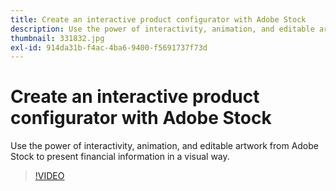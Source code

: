 ```yaml
---
title: Create an interactive product configurator with Adobe Stock
description: Use the power of interactivity, animation, and editable artwork from Adobe Stock to present financial information in a visual way
thumbnail: 331832.jpg
exl-id: 914da31b-f4ac-4ba6-9400-f5691737f73d
---
```

# Create an interactive product configurator with Adobe Stock

Use the power of interactivity, animation, and editable artwork from Adobe Stock to present financial information in a visual way.

>[!VIDEO](https://video.tv.adobe.com/v/331832?hidetitle=true)
